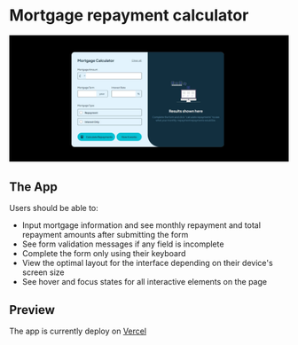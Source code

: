 # Mortgage repayment calculator

![Design preview for the Mortgage repayment calculator coding challenge](./assets/images/preview.jpg)

## The App

Users should be able to:

- Input mortgage information and see monthly repayment and total repayment
  amounts after submitting the form
- See form validation messages if any field is incomplete
- Complete the form only using their keyboard
- View the optimal layout for the interface depending on their device's screen
  size
- See hover and focus states for all interactive elements on the page

## Preview

The app is currently deploy on [Vercel](https://mortgage-calculator-8ija121ys-randomstuff222s-projects.vercel.app)

